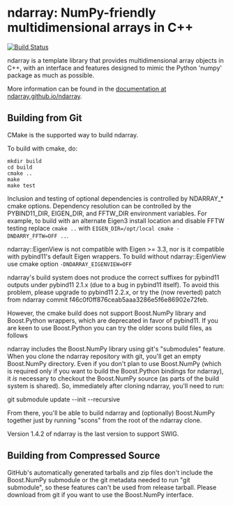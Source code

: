 ndarray: NumPy-friendly multidimensional arrays in C++
======================================================
[![Build Status](https://travis-ci.org/ndarray/ndarray.svg?branch=master)](https://travis-ci.org/ndarray/ndarray)

ndarray is a template library that provides multidimensional array
objects in C++, with an interface and features designed to mimic the
Python 'numpy' package as much as possible.

More information can be found in the [documentation at
ndarray.github.io/ndarray](http://ndarray.github.io/ndarray/).


Building from Git
-----------------

CMake is the supported way to build ndarray.

To build with cmake, do:

    mkdir build
    cd build
    cmake ..
    make
    make test

Inclusion and testing of optional dependencies is controlled by NDARRAY_* cmake
options. Dependency resolution can be controlled by the PYBIND11_DIR,
EIGEN_DIR, and FFTW_DIR environment variables. For example, to build with an
alternate Eigen3 install location and disable FFTW testing replace `cmake ..`
with `EIGEN_DIR=/opt/local cmake -DNDARRY_FFTW=OFF ..`.

ndarray::EigenView is not compatible with Eigen >= 3.3,
nor is it compatible with pybind11's default Eigen wrappers.
To build without ndarray::EigenView use cmake option `-DNDARRAY_EIGENVIEW=OFF`

ndarray's build system does not produce the correct suffixes for pybind11 outputs under pybind11 2.1.x (due to a bug in pybind11 itself).  To avoid this problem, please upgrade to pybind11 2.2.x, or try the (now reverted) patch from ndarray commit f46c0f0ff876ceab5aaa3286e5f6e86902e72feb.

However, the cmake build does not support Boost.NumPy library
and Boost.Python wrappers, which are deprecated in favor of pybind11.
If you are keen to use Boost.Python you can try the older
scons build files, as follows

ndarray includes the Boost.NumPy library using git's "submodules"
feature.  When you clone the ndarray repository with git, you'll get
an empty Boost.NumPy directory.  Even if you don't plan to use
Boost.NumPy (which is required only if you want to build the
Boost.Python bindings for ndarray), it *is* necessary to checkout the
Boost.NumPy source (as parts of the build system is shared).  So,
immediately after cloning ndarray, you'll need to run:

git submodule update --init --recursive

From there, you'll be able to build ndarray and (optionally)
Boost.NumPy together just by running "scons" from the root of the
ndarray clone.

Version 1.4.2 of ndarray is the last version to support SWIG.


Building from Compressed Source
-------------------------------

GitHub's automatically generated tarballs and zip files don't include
the Boost.NumPy submodule or the git metadata needed to run "git
submodule", so these features can't be used from release tarball.  Please download from git if you want to use the Boost.NumPy interface.
